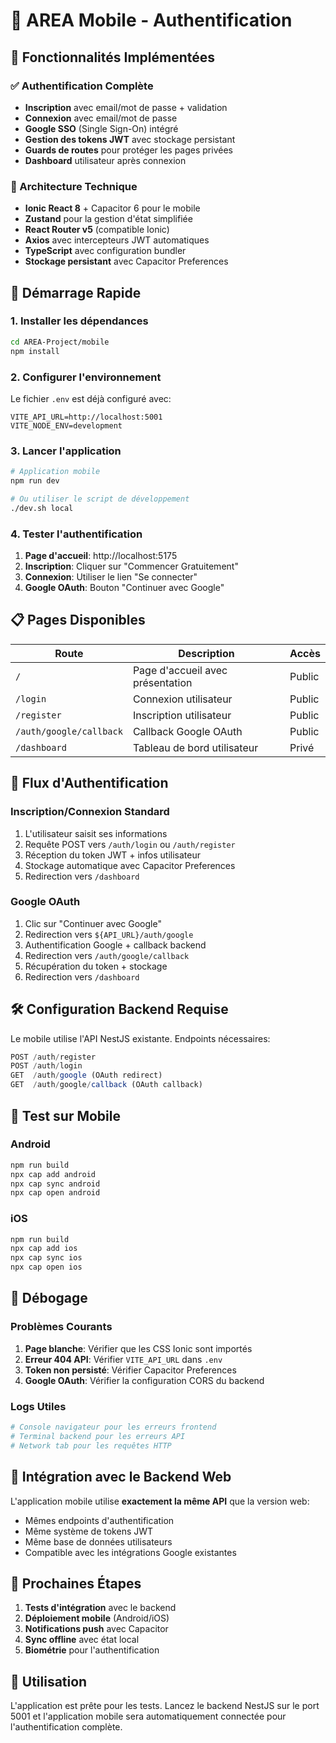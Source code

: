 # 📱 AREA Mobile - Authentification 

## 🎯 Fonctionnalités Implémentées

### ✅ Authentification Complète
- **Inscription** avec email/mot de passe + validation
- **Connexion** avec email/mot de passe
- **Google SSO** (Single Sign-On) intégré
- **Gestion des tokens JWT** avec stockage persistant
- **Guards de routes** pour protéger les pages privées
- **Dashboard** utilisateur après connexion

### 🔧 Architecture Technique
- **Ionic React 8** + Capacitor 6 pour le mobile
- **Zustand** pour la gestion d'état simplifiée
- **React Router v5** (compatible Ionic)
- **Axios** avec intercepteurs JWT automatiques
- **TypeScript** avec configuration bundler
- **Stockage persistant** avec Capacitor Preferences

## 🚀 Démarrage Rapide

### 1. Installer les dépendances
```bash
cd AREA-Project/mobile
npm install
```

### 2. Configurer l'environnement
Le fichier `.env` est déjà configuré avec:
```env
VITE_API_URL=http://localhost:5001
VITE_NODE_ENV=development
```

### 3. Lancer l'application
```bash
# Application mobile
npm run dev

# Ou utiliser le script de développement
./dev.sh local
```

### 4. Tester l'authentification
1. **Page d'accueil**: http://localhost:5175
2. **Inscription**: Cliquer sur "Commencer Gratuitement"
3. **Connexion**: Utiliser le lien "Se connecter"
4. **Google OAuth**: Bouton "Continuer avec Google"

## 📋 Pages Disponibles

| Route | Description | Accès |
|-------|-------------|-------|
| `/` | Page d'accueil avec présentation | Public |
| `/login` | Connexion utilisateur | Public |
| `/register` | Inscription utilisateur | Public |
| `/auth/google/callback` | Callback Google OAuth | Public |
| `/dashboard` | Tableau de bord utilisateur | Privé |

## 🔐 Flux d'Authentification

### Inscription/Connexion Standard
1. L'utilisateur saisit ses informations
2. Requête POST vers `/auth/login` ou `/auth/register`
3. Réception du token JWT + infos utilisateur
4. Stockage automatique avec Capacitor Preferences
5. Redirection vers `/dashboard`

### Google OAuth
1. Clic sur "Continuer avec Google"
2. Redirection vers `${API_URL}/auth/google`
3. Authentification Google + callback backend
4. Redirection vers `/auth/google/callback`
5. Récupération du token + stockage
6. Redirection vers `/dashboard`

## 🛠️ Configuration Backend Requise

Le mobile utilise l'API NestJS existante. Endpoints nécessaires:

```typescript
POST /auth/register
POST /auth/login
GET  /auth/google (OAuth redirect)
GET  /auth/google/callback (OAuth callback)
```

## 📱 Test sur Mobile

### Android
```bash
npm run build
npx cap add android
npx cap sync android
npx cap open android
```

### iOS
```bash
npm run build
npx cap add ios
npx cap sync ios
npx cap open ios
```

## 🐛 Débogage

### Problèmes Courants
1. **Page blanche**: Vérifier que les CSS Ionic sont importés
2. **Erreur 404 API**: Vérifier `VITE_API_URL` dans `.env`
3. **Token non persisté**: Vérifier Capacitor Preferences
4. **Google OAuth**: Vérifier la configuration CORS du backend

### Logs Utiles
```bash
# Console navigateur pour les erreurs frontend
# Terminal backend pour les erreurs API
# Network tab pour les requêtes HTTP
```

## 🔄 Intégration avec le Backend Web

L'application mobile utilise **exactement la même API** que la version web:
- Mêmes endpoints d'authentification
- Même système de tokens JWT
- Même base de données utilisateurs
- Compatible avec les intégrations Google existantes

## 📝 Prochaines Étapes

1. **Tests d'intégration** avec le backend
2. **Déploiement mobile** (Android/iOS)
3. **Notifications push** avec Capacitor
4. **Sync offline** avec état local
5. **Biométrie** pour l'authentification

## 🤝 Utilisation

L'application est prête pour les tests. Lancez le backend NestJS sur le port 5001 et l'application mobile sera automatiquement connectée pour l'authentification complète.